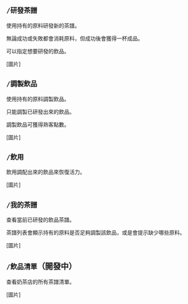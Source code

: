 ## `/研發茶譜`
使用持有的原料研發新的茶譜。

無論成功或失敗都會消耗原料，但成功後會獲得一杯成品。

可以指定想要研發的飲品。

[圖片]

## `/調製飲品`
使用持有的原料調製飲品。

只能調製已研發出來的飲品。

調製飲品可獲得熟客點數。

[圖片]

## `/飲用`
飲用調配出來的飲品來恢復活力。

[圖片]

## `/我的茶譜`
查看當前已研發的飲品茶譜。

茶譜列表會顯示持有的原料是否足夠調製該飲品，或是會提示缺少哪些原料。

[圖片]

## `/飲品清單`（開發中）
查看奶茶店的所有茶譜清單。

[圖片]
